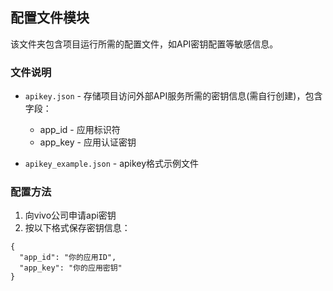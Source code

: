 ## 配置文件模块

该文件夹包含项目运行所需的配置文件，如API密钥配置等敏感信息。

### 文件说明

* `apikey.json` - 存储项目访问外部API服务所需的密钥信息(需自行创建)，包含字段：

  * app\_id - 应用标识符
  * app\_key - 应用认证密钥

* `apikey_example.json` - apikey格式示例文件

### 配置方法

1. 向vivo公司申请api密钥
2. 按以下格式保存密钥信息：

```
{
  "app_id": "你的应用ID",
  "app_key": "你的应用密钥"
}
```

